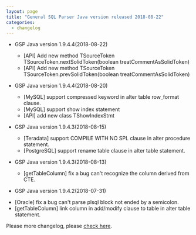 ```yaml
---
layout: page
title: "General SQL Parser Java version released 2018-08-22"
categories:
  - changelog
---
```


+ GSP Java version 1.9.4.4(2018-08-22)
  - [API] Add new method TSourceToken TSourceToken.nextSolidToken(boolean treatCommentAsSolidToken)
  - [API] Add new method TSourceToken TSourceToken.prevSolidToken(boolean treatCommentAsSolidToken)

+ GSP Java version 1.9.4.4(2018-08-20)
  - [MySQL] support compressed keyword in alter table row_format clause.
  - [MySQL] support show index statement
  - [API] add new class TShowIndexStmt
  
+ GSP Java version 1.9.4.3(2018-08-15)
  - [Teradata] support COMPILE WITH NO SPL clause in alter procedure statement.
  - [PostgreSQL] support rename table clause in alter table statement.
  
+ GSP Java version 1.9.4.3(2018-08-13)
  - [getTableColumn] fix a bug can't recognize the column derived from CTE.
  
+ GSP Java version 1.9.4.2(2018-07-31)
 - [Oracle] fix a bug can't parse plsql block not ended by a semicolon.
 - [getTableColumn] link column in add/modify clause to table in alter table statement.
 
Please more changelog, please [check here](/changelog/changelog-java/).